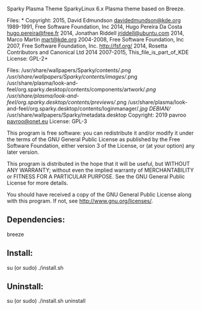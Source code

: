 Sparky Plasma Theme
SparkyLinux 6.x Plasma theme based on Breeze.

Files: *
Copyright: 2015, David Edmundson <davidedmundson@kde.org>
           1989-1991, Free Software Foundation, Inc
           2014, Hugo Pereira Da Costa <hugo.pereira@free.fr>
           2014, Jonathan Riddell <jriddell@ubuntu.com>
           2014, Marco Martin <mart@kde.org>
           2004-2008, Free Software Foundation, Inc
           2007, Free Software Foundation, Inc. <http://fsf.org/>
           2014, Rosetta Contributors and Canonical Ltd 2014
           2007-2015, This_file_is_part_of_KDE
License: GPL-2+

Files:
	/usr/share/wallpapers/Sparky/contents/*.png
	/usr/share/wallpapers/Sparky/contents/images/*.png
	/usr/share/plasma/look-and-feel/org.sparky.desktop/contents/components/artwork/*.png
	/usr/share/plasma/look-and-feel/org.sparky.desktop/contents/previews/*.png
	/usr/share/plasma/look-and-feel/org.sparky.desktop/contents/loginmanager/*.jpg
	DEBIAN/*
       /usr/share/wallpapers/Sparky/metadata.desktop
Copyright: 2019 pavroo <pavroo@onet.eu>
License: GPL-3

This program is free software: you can redistribute it and/or modify
it under the terms of the GNU General Public License as published by
the Free Software Foundation, either version 3 of the License, or
(at your option) any later version.

This program is distributed in the hope that it will be useful,
but WITHOUT ANY WARRANTY; without even the implied warranty of
MERCHANTABILITY or FITNESS FOR A PARTICULAR PURPOSE.  See the
GNU General Public License for more details.

You should have received a copy of the GNU General Public License
along with this program.  If not, see <http://www.gnu.org/licenses/>.

Dependencies:
-------------
breeze

Install:
-------------
su (or sudo) 
./install.sh

Uninstall:
-------------
su (or sudo)
./install.sh uninstall
